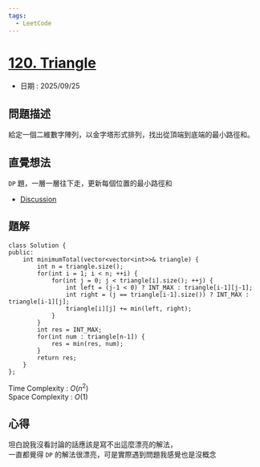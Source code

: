 ```yaml
---
tags:
  - LeetCode
---
```


# [120. Triangle](https://leetcode.com/problems/triangle/description/)  

+ 日期 : 2025/09/25  

## 問題描述  

給定一個二維數字陣列，以金字塔形式排列，找出從頂端到底端的最小路徑和。  

## 直覺想法  

`DP` 題，一層一層往下走，更新每個位置的最小路徑和  

+ [Discussion](https://leetcode.com/problems/triangle/description/comments/1570437/)  

## 題解  

```cpp=
class Solution {
public:
    int minimumTotal(vector<vector<int>>& triangle) {
        int n = triangle.size();
        for(int i = 1; i < n; ++i) {
            for(int j = 0; j < triangle[i].size(); ++j) {
                int left = (j-1 < 0) ? INT_MAX : triangle[i-1][j-1];
                int right = (j == triangle[i-1].size()) ? INT_MAX : triangle[i-1][j];
                triangle[i][j] += min(left, right);
            }
        }
        int res = INT_MAX;
        for(int num : triangle[n-1]) {
            res = min(res, num);
        }
        return res;
    }
};
```

Time Complexity : $O(n^2)$  
Space Complexity : $O(1)$  

## 心得  

坦白說我沒看討論的話應該是寫不出這麼漂亮的解法，  
一直都覺得 `DP` 的解法很漂亮，可是實際遇到問題我感覺也是沒概念  
